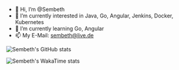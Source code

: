 - 👋 Hi, I’m @Sembeth
- 👀 I’m currently interested in Java, Go, Angular, Jenkins, Docker, Kubernetes
- 🌱 I’m currently learning Go, Angular
- 📫 My E-Mail: sembeth@live.de

![Sembeth's GitHub stats](https://github-readme-stats.vercel.app/api?username=sembeth&hide=stars&show=prs_merged_percentage&show_icons=true&rank_icon=percentile)

![Sembeth's WakaTime stats](https://github-readme-stats.vercel.app/api/wakatime?username=sembeth&layout=compact)
